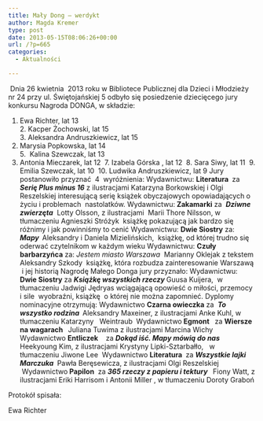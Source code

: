 ```yaml
---
title: Mały Dong – werdykt
author: Magda Kremer
type: post
date: 2013-05-15T08:06:26+00:00
url: /?p=665
categories:
  - Aktualności

---
```


   Dnia 26 kwietnia  2013 roku w Bibliotece Publicznej dla Dzieci i Młodzieży nr 24 przy ul. Świętojańskiej 5 odbyło się posiedzenie dziecięcego jury konkursu Nagroda DONGA,<!--more--> w składzie:
1. Ewa Richter, lat 13<br /> 2. Kacper Żochowski, lat 15<br /> 3. Aleksandra Andruszkiewicz, lat 15
4. Marysia Popkowska, lat 14<br /> 5.  Kalina Szewczak, lat 13
6. Antonia Mieczarek, lat 12
 7. Izabela Górska , lat 12
 8. Sara Siwy, lat 11
 9. Emilia Szewczak, lat 10
 10. Ludwika Andruszkiewicz, lat 9
Jury postanowiło przyznać  4  wyróżnienia:
Wydawnictwu: <b>Literatura </b>
 za  <b><i>Serię Plus minus 16</i></b><i> </i>z ilustracjami Katarzyna Borkowskiej i Olgi Reszelskiej interesującą serię książek obyczajowych opowiadających o życiu i problemach  nastolatków.
Wydawnictwu:<b> Zakamarki</b>
za  <b><i>Dziwne zwierzęta</i></b><i> </i> Lotty Olsson, z ilustracjami  Marii Thore Nilsson, w tłumaczeniu Agnieszki Stróżyk  książkę pokazującą jak bardzo się różnimy i jak powinniśmy to cenić
Wydawnictwu: <b>Dwie Siostry</b>
za:  <b><i>Mapy  </i></b>Aleksandry i Daniela Mizielińskich,  książkę, od której trudno się oderwać czytelnikom w każdym wieku
Wydawnictwu: <b>Czuły barbarzyńca</b>
za: <i>Jestem miasto Warszawa </i> Marianny Oklejak z tekstem Aleksandry Szkody  książkę, która rozbudza zainteresowanie Warszawą  i jej historią
Nagrodę Małego Donga jury przyznało:
Wydawnictwu:<b> Dwie Siostry</b>
za<i> <b>Książkę wszystkich rzeczy </b></i>Guusa Kuijera,  w tłumaczeniu Jadwigi Jędryas wciągającą opowieść o miłości, przemocy i sile  wyobraźni, książkę  o której nie można zapomnieć.
Dyplomy nominacyjne otrzymują:
Wydawnictwo <b>Czarna owieczka</b>
za  <b><i>To wszystko rodzina  </i></b><i><b></b></i>Aleksandry Maxeiner, z ilustracjami Anke Kuhl, w tłumaczeniu Katarzyny   Weintraub
<b> </b>Wydawnictwo<b> Egmont </b>
  za <b>Wiersze na wagarach  </b> Juliana Tuwima z ilustracjami Marcina Wichy
  Wydawnictwo <b>Entliczek</b>
   za <b><i>Dokąd iść. Mapy mówią do nas </i></b> Heekyoung Kim, z ilustracjami Krystyny Lipki-Sztarbałło,   w tłumaczeniu Jiwone Lee
 Wydawnictwo <b>Literatura </b>
 za <b><i>Wszystkie lajki Marczuka </i></b> Pawła Beręsewicza, z ilustracjami Olgi Reszelskiej
 Wydawnictwo<b> Papilon</b>
 za <b><i>365 rzeczy z papieru i tektury </i></b><i><b> </b></i> Fiony Watt, z ilustracjami Eriki Harrisom i Antonii Miller , w tłumaczeniu Doroty Graboń
<p style="text-align: justify;" align="right">
  Protokół spisała:
<p style="text-align: justify;" align="right">
  Ewa Richter
